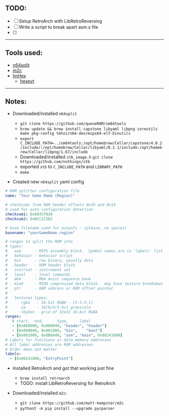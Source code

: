 ## TODO:
- [ ] Setup RetroArch with LibRetroReversing
- [ ] Write a script to break apart asm.s file
- [ ] 

---
## Tools used:
- [n64split](https://github.com/queueRAM/sm64tools)
- [m2c](https://github.com/matt-kempster/m2c)
- [ImHex](https://github.com/WerWolv/ImHex)
  - [hexpyt](https://github.com/Calcoph/hexpyt)
--- 
## Notes:

- Downloaded/installed `n64split`
  - `git clone https://github.com/queueRAM/sm64tools`
  - `brew update && brew install capstone libyaml libpng coreutils make pkg-config tehzz/n64-dev/mips64-elf-binutils`
  - `export C_INCLUDE_PATH=../sm64tools:/opt/homebrew/Cellar/capstone/4.0.2/include/:/opt/homebrew/Cellar/libyaml/0.2.1/include:/opt/homebrew/Cellar/libpng/1.67/include`
  - Downloaded/installed `stb_image.h`
  `git clone https://github.com/nothings/stb`
  - exported `stb` to `C_INCLUDE_PATH` and `LIBRARY_PATH`
  - `make`

- Created new `n64split` yaml config 
```yaml
# ROM splitter configuration file
name: "Your Game Name (Region)"

# checksums from ROM header offsets 0x10 and 0x14
# used for auto configuration detection
checksum1: 0xA03CF036
checksum2: 0xBCC1C5D2

# base filename used for outputs - [please, no spaces)
basename: "yourGameName.region"

# ranges to split the ROM into
# types:
#   asm      - MIPS assembly block.  Symbol names are in 'labels' list below
#   behavior - behavior script
#   bin      - raw binary, usually data
#   header   - ROM header block
#   instrset - instrument set
#   level    - level commands
#   m64      - M64 music sequence bank
#   mio0     - MIO0 compressed data block.  may have texture breakdown
#   ptr      - RAM address or ROM offset pointer
#
#   textures types:
#      rgba   - 16-bit RGBA - [5-5-5-1)
#      ia     - 16/8/4/1-bit greyscale
#      skybox - grid of 32x32 16-bit RGBA
ranges:
   # start,  end,      type,     label
   - [0x000000, 0x000040, "header", "header"]
   - [0x000040, 0x001000, "bin",    "boot"]
   - [0x001000, 0x0B6A40, "asm", "main", 0x80241800]
# Labels for functions or data memory addresses
# All label addresses are RAM addresses
# Order does not matter
labels:
  - [0x80241800, "EntryPoint"]

```

- Installed RetroArch and got that working just fine
  - `brew install retroarch`
  - TODO: install LibRetroReversing for RetroArch

- Downloaded/installed `m2c`:
  - `git clone https://github.com/matt-kempster/m2c`
  - `python3 -m pip install --upgrade pycparser`

